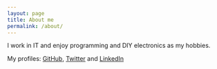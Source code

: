 ```yaml
---
layout: page
title: About me
permalink: /about/
---
```


I work in IT and enjoy programming and DIY electronics as my hobbies.

My profiles:
[GitHub](https://github.com/oboroc),
[Twitter](https://twitter.com/oboroc416) and
[LinkedIn](https://www.linkedin.com/in/adrian-oboroc-a87065113)
